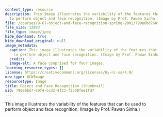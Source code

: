 ```yaml
---
content_type: resource
description: This image illustrates the variability of the features that can be used
  to perform object and face recognition. (Image by Prof. Pawan Sinha.)
file: /courses/9-67-object-and-face-recognition-spring-2001/790e6bd760f4bcd24f23f2508fee1fd7_9-67s01-th.jpg
file_size: 12993
file_type: image/jpeg
hide_download: true
hide_download_original: null
image_metadata:
  caption: This image illustrates the variability of the features that can be used
    to perform object and face recognition. (Image by Prof. Pawan Sinha.)
  credit: ''
  image-alt: A face comprised for four images.
learning_resource_types: []
license: https://creativecommons.org/licenses/by-nc-sa/4.0/
ocw_type: OCWImage
resourcetype: Image
title: Object and Face Recognition (thumbnail)
uid: 790e6bd7-60f4-bcd2-4f23-f2508fee1fd7
---
```

This image illustrates the variability of the features that can be used to perform object and face recognition. (Image by Prof. Pawan Sinha.)